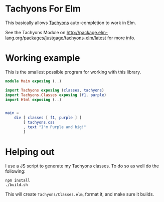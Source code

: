 # Tachyons For Elm

This basically allows [Tachyons](tachyons.io) auto-completion to work in Elm.

See the Tachyons Module on http://package.elm-lang.org/packages/justgage/tachyons-elm/latest for more info.

# Working example

This is the smallest possible program for working with this library.

```elm
module Main exposing (..)

import Tachyons exposing (classes, tachyons)
import Tachyons.Classes exposing (f1, purple)
import Html exposing (..)


main =
    div [ classes [ f1, purple ] ]
        [ tachyons.css
        , text "I'm Purple and big!"
        ]
```

# Helping out

I use a JS script to generate my Tachyons classes. To do so as well do the following:

```
npm install
./build.sh
```

This will create `Tachyons/Classes.elm`, format it, and make sure it builds.
